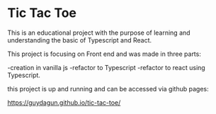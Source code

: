 # Tic Tac Toe

This is an educational project with the purpose of learning and understanding the basic of Typescript and React.

This project is focusing on Front end and was made in three parts:

-creation in vanilla js
-refactor to Typescript
-refactor to react using Typescript.

this project is up and running and can be accessed via github pages:

https://guydagun.github.io/tic-tac-toe/

